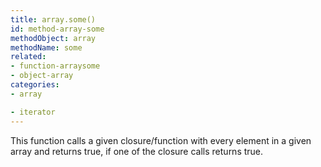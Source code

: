 ```yaml
---
title: array.some()
id: method-array-some
methodObject: array
methodName: some
related:
- function-arraysome
- object-array
categories:
- array

- iterator
---
```


This function calls a given closure/function with every element in a given array and returns true, if one of the closure calls returns true.
